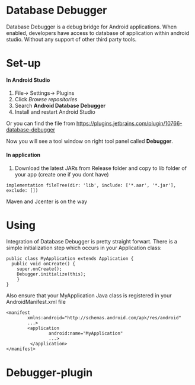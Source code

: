 # Database Debugger

Database Debugger is a debug bridge for Android applications. When enabled, developers have access to database of application within android studio. Without any support of other third party tools.

# Set-up

#### In Android Studio
1. File-> Settings-> Plugins
2. Click *Browse repositories*
3. Search **Android Database Debugger**
4. Install and restart Android Studio

Or you can find the file from https://plugins.jetbrains.com/plugin/10766-database-debugger

Now you will see a tool window on right tool panel called **Debugger**.

#### In application

1. Download the latest JARs from Release folder and copy to lib folder of your app (create one if you dont have)

`implementation fileTree(dir: 'lib', include: ['*.aar', '*.jar'], exclude: [])`

Maven and Jcenter is on the way

# Using

Integration of Database Debugger is pretty straight forwart. There is a simple initialization step which occurs in your Application class:

```
public class MyApplication extends Application {
  public void onCreate() {
    super.onCreate();
    Debugger.initialize(this); 
    }
}
```

Also ensure that your MyApplication Java class is registered in your AndroidManifest.xml file

```
<manifest
        xmlns:android="http://schemas.android.com/apk/res/android"
        ...>
        <application
                android:name="MyApplication"
                ...>
         </application>
</manifest>
```
# Debugger-plugin
